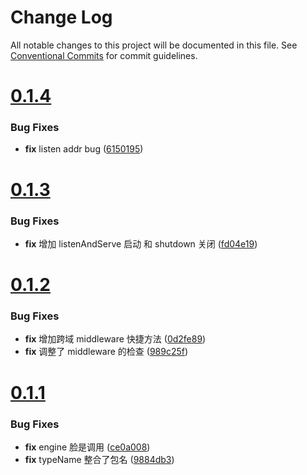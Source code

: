 # Change Log

All notable changes to this project will be documented in this file.
See [Conventional Commits](https://conventionalcommits.org) for commit guidelines.



# [0.1.4](https://github.com/tangx/rum-gonic/compare/v0.1.3...v0.1.4)

### Bug Fixes

* **fix** listen addr bug ([6150195](https://github.com/tangx/rum-gonic/commit/6150195fa9232d41d9e4bfc73291c3ec6a0ad714))



# [0.1.3](https://github.com/tangx/rum-gonic/compare/v0.1.2...v0.1.3)

### Bug Fixes

* **fix** 增加 listenAndServe 启动 和 shutdown 关闭 ([fd04e19](https://github.com/tangx/rum-gonic/commit/fd04e19befdf455e08d60dc11631ceb1056b5045))



# [0.1.2](https://github.com/tangx/rum-gonic/compare/v0.1.1...v0.1.2)

### Bug Fixes

* **fix** 增加跨域 middleware 快捷方法 ([0d2fe89](https://github.com/tangx/rum-gonic/commit/0d2fe89ab51547528c974cc8591002bcb81a3d5d))
* **fix** 调整了 middleware 的检查 ([989c25f](https://github.com/tangx/rum-gonic/commit/989c25f828aae3e5301ac2b703f3182e9bba4369))



# [0.1.1](https://github.com/tangx/rum-gonic/compare/v0.1.0...v0.1.1)

### Bug Fixes

* **fix** engine 脸是调用 ([ce0a008](https://github.com/tangx/rum-gonic/commit/ce0a0087144d6cd5c4afc7e91fd8ceaa36e39339))
* **fix** typeName 整合了包名 ([9884db3](https://github.com/tangx/rum-gonic/commit/9884db3738ccf1abf960a7d2187eb37cc85b063a))

